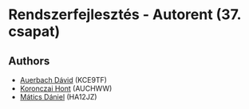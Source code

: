 # Rendszerfejlesztés - Autorent (37. csapat)



## Authors
- [Auerbach Dávid](https://www.github.com/david01978) (KCE9TF)
- [Koronczai Hont](https://www.github.com/) (AUCHWW)
- [Mátics Dániel](https://www.github.com/MekDani918) (HA12JZ)
